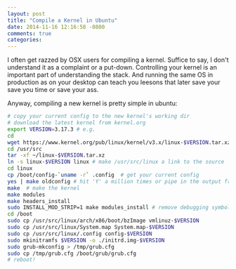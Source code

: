 ```yaml
---
layout: post
title: "Compile a Kernel in Ubuntu"
date: 2014-11-16 12:16:58 -0800
comments: true
categories:
---
```

I often get razzed by OSX users for compiling a kernel.  Suffice to say, I don't understand it as a complaint or a put-down.  Controlling your kernel is an important part of understanding the stack.  And running the same OS in production as on your desktop can teach you leesons that later save your save you time or save your ass.

Anyway, compiling a new kernel is pretty simple in ubuntu:

```bash
# copy your current config to the new kernel's working dir
# download the latest kernel from kernel.org
export VERSION=3.17.3 # e.g.
cd
wget https://www.kernel.org/pub/linux/kernel/v3.x/linux-$VERSION.tar.xz
cd /usr/src
tar -xf ~/linux-$VERSION.tar.xz
ln -s linux-$VERSION linux # make /usr/src/linux a link to the source
cd linux
cp /boot/config-`uname -r` .config  # get your current config
yes | make oldconfig # hit 'Y' a million times or pipe in the output from `yes`
make  # make the kernel
make modules
make headers_install
sudo INSTALL_MOD_STRIP=1 make modules_install # remove debugging symbols for smaller /lib/mmodules and initramfs
cd /boot
sudo cp /usr/src/linux/arch/x86/boot/bzImage vmlinuz-$VERSION
sudo cp /usr/src/linux/System.map System.map-$VERSION
sudo cp /usr/src/linux/.config config-$VERSION
sudo mkinitramfs $VERSION -o ./initrd.img-$VERSION
sudo grub-mkconfig > /tmp/grub.cfg
sudo cp /tmp/grub.cfg /boot/grub/grub.cfg
# reboot!
```
